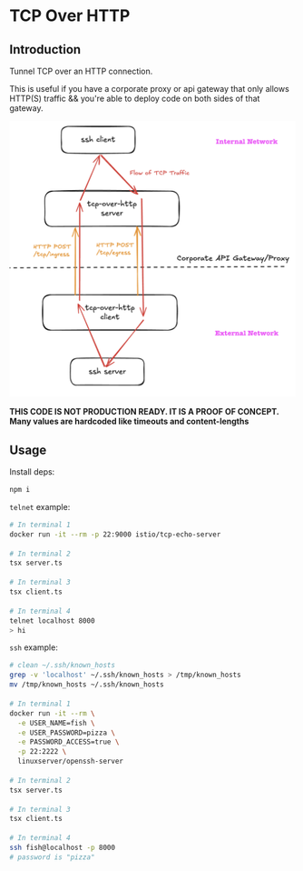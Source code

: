 # TCP Over HTTP

## Introduction

Tunnel TCP over an HTTP connection.

This is useful if you have a corporate proxy or api gateway that only allows HTTP(S) traffic && you're able to deploy code on both sides of that gateway.

![tcp-over-http-diagram](./tcp-over-http-diagram.png)

**THIS CODE IS NOT PRODUCTION READY. IT IS A PROOF OF CONCEPT. Many values are hardcoded like timeouts and content-lengths**

## Usage

Install deps:

```bash
npm i
```

`telnet` example:

```bash
# In terminal 1
docker run -it --rm -p 22:9000 istio/tcp-echo-server

# In terminal 2
tsx server.ts

# In terminal 3
tsx client.ts

# In terminal 4
telnet localhost 8000
> hi
```

`ssh` example:

```bash
# clean ~/.ssh/known_hosts
grep -v 'localhost' ~/.ssh/known_hosts > /tmp/known_hosts
mv /tmp/known_hosts ~/.ssh/known_hosts

# In terminal 1
docker run -it --rm \
  -e USER_NAME=fish \
  -e USER_PASSWORD=pizza \
  -e PASSWORD_ACCESS=true \
  -p 22:2222 \
  linuxserver/openssh-server

# In terminal 2
tsx server.ts

# In terminal 3
tsx client.ts

# In terminal 4
ssh fish@localhost -p 8000
# password is "pizza"
```

